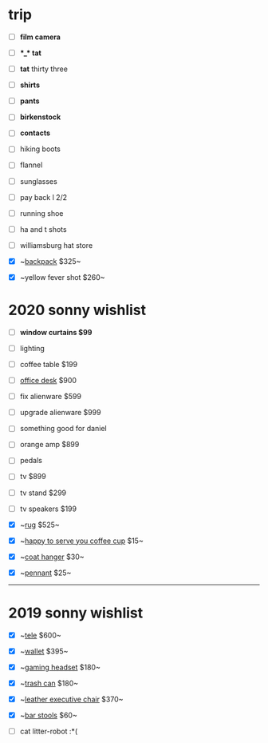 # trip 

- [ ] **film camera**
- [ ] **\*_\* tat**
- [ ] **tat** thirty three
- [ ] **shirts**
- [ ] **pants**
- [ ] **birkenstock**
- [ ] **contacts**
- [ ] hiking boots
- [ ] flannel
- [ ] sunglasses
- [ ] pay back l 2/2
- [ ] running shoe
- [ ] ha and t shots
- [ ] williamsburg hat store

- [x] ~[backpack](https://www.bradleymountain.com/collections/bags/products/the-biographer-charcoal) $325~
- [x] ~yellow fever shot $260~

# 2020 sonny wishlist

- [ ] **window curtains $99**
- [ ] lighting
- [ ] coffee table $199
- [ ] [office desk](https://www.poppin.com/Series-A-Executive-Desk%2C-Natural-Oak%2C-72%22%2C-Charcoal-Legs-104000+%3A+105515.html) $900

- [ ] fix alienware $599
- [ ] upgrade alienware $999

- [ ] something good for daniel

- [ ] orange amp $899
- [ ] pedals

- [ ] tv $899
- [ ] tv stand $299
- [ ] tv speakers $199

- [x] ~[rug](https://aelfie.com/products/kiki-shag-5x8?variant=15817523036263) $525~
- [x] ~[happy to serve you coffee cup](https://www.upstatestock.com/products/happy-to-serve-you-10oz) $15~
- [x] ~[coat hanger](https://www.etsy.com/listing/697906830/craftarea-wooden-natural-edge-vintage) $30~
- [x] ~[pennant](https://www.upstatestock.com/collections/decor/products/oxford-pennant-not-all-who-wanter-are-lost) $25~

---

# 2019 sonny wishlist

- [x] ~[tele](https://www.guitarcenter.com/Fender/Special-Edition-HH-Maple-Fingerboard-Standard-Telecaster-Sea-Foam-Pearl-1500000011253.gc?pfm=item_page.rrt1|PopularProductsInCategory#productDetail) $600~
- [x] ~[wallet](https://www.prada.com/us/en/men/accessories/wallets/products.saffiano_leather_wallet.2MO233_053_F0002.html) $395~
- [x] ~[gaming headset](https://steelseries.com/gaming-headsets/arctis-pro) $180~
- [x] ~[trash can](https://www.bedbathandbeyond.com/store/product/simplehuman-reg-55-liter-rectangular-step-trash-can-with-liner-pocket/3267260?categoryId=14368) $180~
- [x] ~[leather executive chair](https://www.staples.com/La-Z-Boy-Winston-Leather-Executive-Office-Chair-Fixed-Arms-Brown-44763/product_1200191?cid=PS:GooglePLAs:1200191&ci_src=17588969&ci_sku=1200191&KPID=1200191&gclid=Cj0KCQjwitPnBRCQARIsAA5n84mUs2W06Lc929BdX1gOYsLOOUdbAPg2RAHakKeF12AKmiBVfypQHMEaApw4EALw_wcB) $370~
- [x] ~[bar stools](https://www.amazon.com/dp/B001FB5K94/ref=cm_sw_em_r_mt_dp_U_0lNlDbSD5849J) $60~
- [ ] cat litter-robot :*(

